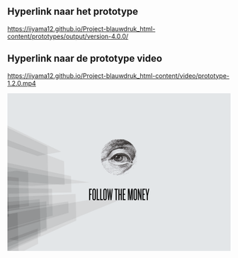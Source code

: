

## Hyperlink naar het prototype

https://iiyama12.github.io/Project-blauwdruk_html-content/prototypes/output/version-4.0.0/



## Hyperlink naar de prototype video

https://iiyama12.github.io/Project-blauwdruk_html-content/video/prototype-1.2.0.mp4

[![Prototype video](content/cover-video.png)](https://iiyama12.github.io/Project-blauwdruk_html-content/video/prototype-1.2.0.mp4)



